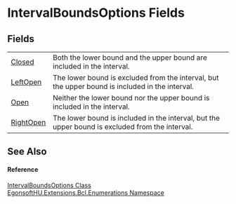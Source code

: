 # IntervalBoundsOptions Fields




## Fields
<table>
<tr>
<td><a href="F_EgonsoftHU_Extensions_Bcl_Enumerations_IntervalBoundsOptions_Closed.md">Closed</a></td>
<td>Both the lower bound and the upper bound are included in the interval.</td></tr>
<tr>
<td><a href="F_EgonsoftHU_Extensions_Bcl_Enumerations_IntervalBoundsOptions_LeftOpen.md">LeftOpen</a></td>
<td>The lower bound is excluded from the interval, but the upper bound is included in the interval.</td></tr>
<tr>
<td><a href="F_EgonsoftHU_Extensions_Bcl_Enumerations_IntervalBoundsOptions_Open.md">Open</a></td>
<td>Neither the lower bound nor the upper bound is included in the interval.</td></tr>
<tr>
<td><a href="F_EgonsoftHU_Extensions_Bcl_Enumerations_IntervalBoundsOptions_RightOpen.md">RightOpen</a></td>
<td>The lower bound is included in the interval, but the upper bound is excluded from the interval.</td></tr>
</table>

## See Also


#### Reference
<a href="T_EgonsoftHU_Extensions_Bcl_Enumerations_IntervalBoundsOptions.md">IntervalBoundsOptions Class</a>  
<a href="N_EgonsoftHU_Extensions_Bcl_Enumerations.md">EgonsoftHU.Extensions.Bcl.Enumerations Namespace</a>  
